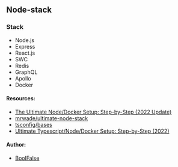 
## Node-stack

### Stack

- Node.js
- Express
- React.js
- SWC
- Redis
- GraphQL
- Apollo
- Docker


#### Resources:

- [The Ultimate Node/Docker Setup: Step-by-Step (2022 Update)](https://kevinwwwade.medium.com/the-ultimate-node-docker-setup-step-by-step-2022-update-2927b8ca547c)
- [mrwade/ultimate-node-stack](https://github.com/mrwade/ultimate-node-stack)
- [tsconfig/bases](https://github.com/tsconfig/bases)
- [Ultimate Typescript/Node/Docker Setup: Step-by-Step (2022)](https://www.youtube.com/watch?v=Av8ezg-2GWc)


#### Author:

- [BoolFalse](https://boolfalse.com)
